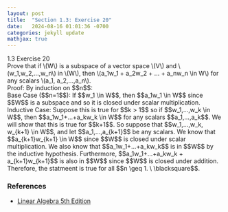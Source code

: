 ```yaml
---
layout: post
title:  "Section 1.3: Exercise 20"
date:   2024-08-16 01:01:36 -0700
categories: jekyll update
mathjax: true
---
```

<div class="ydiv">
1.3 Exercise 20
</div>
<div class="ybdiv">
Prove that if \(W\) is a subspace of a vector space \(V\) and \(w_1,w_2,...,w_n\) in \(W\), then \(a_1w_1 + a_2w_2 + ... + a_nw_n \in W\) for any scalars \(a_1, a_2,...,a_n\).
</div>
Proof:
By induction on $$n$$:
<br>
Base Case ($$n=1$$): If $$w_1 \in W$$, then $$a_1w_1 \in W$$ since $$W$$ is a subspace and so it is closed under scalar multiplication.
<br>
Inductive Case: Suppose this is true for $$k > 1$$ so if $$w_1,...,w_k \in W$$, then $$a_1w_1+...+a_kw_k \in W$$ for any scalars $$a_1,...,a_k$$. We will show that this is true for $$k+1$$. So suppose that $$w_1,...,w_k, w_{k+1} \in W$$, and let $$a_1,...,a_{k+1}$$ be any scalars. We know that $$a_{k+1}w_{k+1} \in W$$ since $$W$$ is closed under scalar multiplication. We also know that $$a_1w_1+...+a_kw_k$$ is in $$W$$ by the inductive hypothesis. Furthermore, $$a_1w_1+...+a_kw_k + a_{k+1}w_{k+1}$$ is also in $$W$$ since $$W$$ is closed under addition.
<br>
Therefore, the statmeent is true for all $$n \geq 1. \ \blacksquare$$. 

<br>
<!------------------------------------------------------------------------------------>
<h3>References</h3>
<ul>
<li><a href="https://www.amazon.com/Linear-Algebra-5th-Stephen-Friedberg/dp/0134860241/ref=tmm_hrd_swatch_0?_encoding=UTF8&qid=&sr=">Linear Algebra 5th Edition</a></li>
</ul>
























